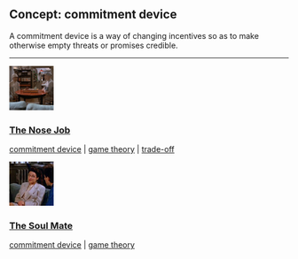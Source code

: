 ## Concept: commitment device

A commitment device is a way of changing incentives so as to make otherwise empty threats or promises credible.  

<hr>
<div class="clip-listing">
<img src="media/icons/nose_job.jpg" alt="The Nose Job icon">

### [The Nose Job](../clip/22/)

[commitment device](/concept/commitment-device/) | [game theory](/concept/game-theory/) | [trade-off](/concept/trade-off/)
</div>

<div class="clip-listing">
<img src="media/icons/soul_mate.jpg" alt="The Soul Mate icon">

### [The Soul Mate](../clip/80/)

[commitment device](/concept/commitment-device/) | [game theory](/concept/game-theory/)
</div>

